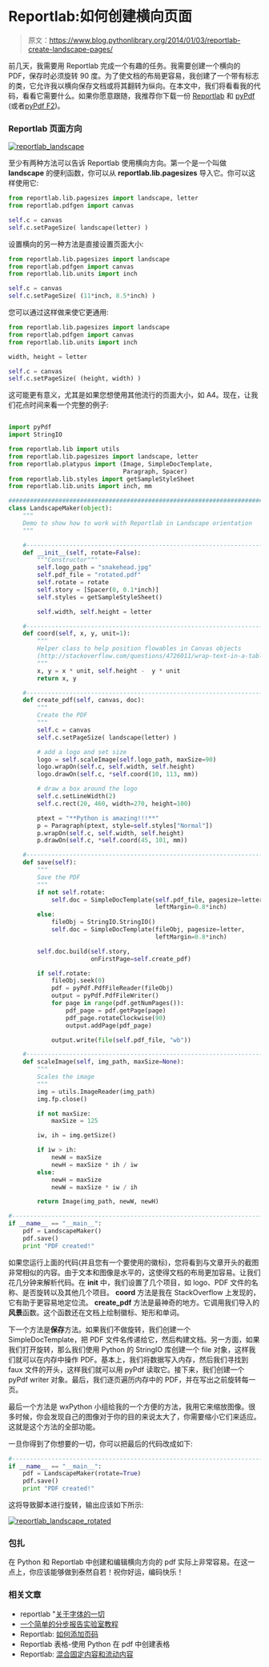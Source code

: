 # Reportlab:如何创建横向页面

> 原文：<https://www.blog.pythonlibrary.org/2014/01/03/reportlab-create-landscape-pages/>

前几天，我需要用 Reportlab 完成一个有趣的任务。我需要创建一个横向的 PDF，保存时必须旋转 90 度。为了使文档的布局更容易，我创建了一个带有标志的类，它允许我以横向保存文档或将其翻转为纵向。在本文中，我们将看看我的代码，看看它需要什么。如果你愿意跟随，我推荐你下载一份 [Reportlab](http://www.reportlab.com/) 和 [pyPdf](http://pybrary.net/pyPdf/) (或者[pyPdf F2](https://github.com/mstamy2/PyPDF2))。

### Reportlab 页面方向

[![reportlab_landscape](img/2850dd2f5a348328ca07f779628ae533.png)](https://www.blog.pythonlibrary.org/wp-content/uploads/2014/01/reportlab_landscape.png)

至少有两种方法可以告诉 Reportlab 使用横向方向。第一个是一个叫做 **landscape** 的便利函数，你可以从 **reportlab.lib.pagesizes** 导入它。你可以这样使用它:

```py
from reportlab.lib.pagesizes import landscape, letter
from reportlab.pdfgen import canvas

self.c = canvas
self.c.setPageSize( landscape(letter) )

```

设置横向的另一种方法是直接设置页面大小:

```py
from reportlab.lib.pagesizes import landscape
from reportlab.pdfgen import canvas
from reportlab.lib.units import inch

self.c = canvas
self.c.setPageSize( (11*inch, 8.5*inch) )

```

您可以通过这样做来使它更通用:

```py
from reportlab.lib.pagesizes import landscape
from reportlab.pdfgen import canvas
from reportlab.lib.units import inch

width, height = letter

self.c = canvas
self.c.setPageSize( (height, width) )

```

这可能更有意义，尤其是如果您想使用其他流行的页面大小，如 A4。现在，让我们花点时间来看一个完整的例子:

```py

import pyPdf
import StringIO

from reportlab.lib import utils
from reportlab.lib.pagesizes import landscape, letter
from reportlab.platypus import (Image, SimpleDocTemplate, 
                                Paragraph, Spacer)
from reportlab.lib.styles import getSampleStyleSheet
from reportlab.lib.units import inch, mm

########################################################################
class LandscapeMaker(object):
    """
    Demo to show how to work with Reportlab in Landscape orientation
    """

    #----------------------------------------------------------------------
    def __init__(self, rotate=False):
        """Constructor"""
        self.logo_path = "snakehead.jpg"
        self.pdf_file = "rotated.pdf"
        self.rotate = rotate
        self.story = [Spacer(0, 0.1*inch)]
        self.styles = getSampleStyleSheet()

        self.width, self.height = letter

    #----------------------------------------------------------------------
    def coord(self, x, y, unit=1):
        """
        Helper class to help position flowables in Canvas objects
        (http://stackoverflow.com/questions/4726011/wrap-text-in-a-table-reportlab)
        """
        x, y = x * unit, self.height -  y * unit
        return x, y

    #----------------------------------------------------------------------
    def create_pdf(self, canvas, doc):
        """
        Create the PDF
        """
        self.c = canvas
        self.c.setPageSize( landscape(letter) )

        # add a logo and set size
        logo = self.scaleImage(self.logo_path, maxSize=90)
        logo.wrapOn(self.c, self.width, self.height)
        logo.drawOn(self.c, *self.coord(10, 113, mm))

        # draw a box around the logo
        self.c.setLineWidth(2)
        self.c.rect(20, 460, width=270, height=100)

        ptext = "**Python is amazing!!!**"
        p = Paragraph(ptext, style=self.styles["Normal"])
        p.wrapOn(self.c, self.width, self.height)
        p.drawOn(self.c, *self.coord(45, 101, mm))

    #----------------------------------------------------------------------
    def save(self):
        """
        Save the PDF
        """
        if not self.rotate:
            self.doc = SimpleDocTemplate(self.pdf_file, pagesize=letter,
                                         leftMargin=0.8*inch)
        else:
            fileObj = StringIO.StringIO()
            self.doc = SimpleDocTemplate(fileObj, pagesize=letter,
                                         leftMargin=0.8*inch)

        self.doc.build(self.story, 
                       onFirstPage=self.create_pdf)

        if self.rotate:
            fileObj.seek(0)
            pdf = pyPdf.PdfFileReader(fileObj)
            output = pyPdf.PdfFileWriter()
            for page in range(pdf.getNumPages()):
                pdf_page = pdf.getPage(page)
                pdf_page.rotateClockwise(90)
                output.addPage(pdf_page)

            output.write(file(self.pdf_file, "wb"))

    #----------------------------------------------------------------------
    def scaleImage(self, img_path, maxSize=None):
        """
        Scales the image
        """
        img = utils.ImageReader(img_path)
        img.fp.close()

        if not maxSize:
            maxSize = 125

        iw, ih = img.getSize()

        if iw > ih:
            newW = maxSize
            newH = maxSize * ih / iw
        else:
            newH = maxSize
            newW = maxSize * iw / ih

        return Image(img_path, newW, newH)

#----------------------------------------------------------------------
if __name__ == "__main__":
    pdf = LandscapeMaker()
    pdf.save()
    print "PDF created!"

```

如果您运行上面的代码(并且您有一个要使用的徽标)，您将看到与文章开头的截图非常相似的内容。由于文本和图像是水平的，这使得文档的布局更加容易。让我们花几分钟来解析代码。在 **init** 中，我们设置了几个项目，如 logo、PDF 文件的名称、是否旋转以及其他几个项目。 **coord** 方法是我在 StackOverflow 上发现的，它有助于更容易地定位流。 **create_pdf** 方法是最神奇的地方。它调用我们导入的**风景**函数。这个函数还在文档上绘制徽标、矩形和单词。

下一个方法是**保存**方法。如果我们不做旋转，我们创建一个 SimpleDocTemplate，把 PDF 文件名传递给它，然后构建文档。另一方面，如果我们打开旋转，那么我们使用 Python 的 StringIO 库创建一个 file 对象，这样我们就可以在内存中操作 PDF。基本上，我们将数据写入内存，然后我们寻找到 faux 文件的开头，这样我们就可以用 pyPdf 读取它。接下来，我们创建一个 pyPdf writer 对象。最后，我们逐页遍历内存中的 PDF，并在写出之前旋转每一页。

最后一个方法是 wxPython 小组给我的一个方便的方法，我用它来缩放图像。很多时候，你会发现自己的图像对于你的目的来说太大了，你需要缩小它们来适应。这就是这个方法的全部功能。

一旦你得到了你想要的一切，你可以把最后的代码改成如下:

```py
#----------------------------------------------------------------------
if __name__ == "__main__":
    pdf = LandscapeMaker(rotate=True)
    pdf.save()
    print "PDF created!"

```

这将导致脚本进行旋转，输出应该如下所示:

[![reportlab_landscape_rotated](img/c9b115b50563aee59861002bf186c09a.png)](https://www.blog.pythonlibrary.org/wp-content/uploads/2014/01/reportlab_landscape_rotated.png)

### 包扎

在 Python 和 Reportlab 中创建和编辑横向方向的 pdf 实际上非常容易。在这一点上，你应该能够做到泰然自若！祝你好运，编码快乐！

### 相关文章

*   reportlab "[关于字体的一切](https://www.blog.pythonlibrary.org/2013/07/19/reportlab-all-about-fonts/)
*   [一个简单的分步报告实验室教程](https://www.blog.pythonlibrary.org/2010/03/08/a-simple-step-by-step-reportlab-tutorial/)
*   Reportlab: [如何添加页码](https://www.blog.pythonlibrary.org/2013/08/12/reportlab-how-to-add-page-numbers/)
*   Reportlab 表格-使用 Python 在 pdf 中创建表格
*   Reportlab: [混合固定内容和流动内容](https://www.blog.pythonlibrary.org/2012/06/27/reportlab-mixing-fixed-content-and-flowables/)